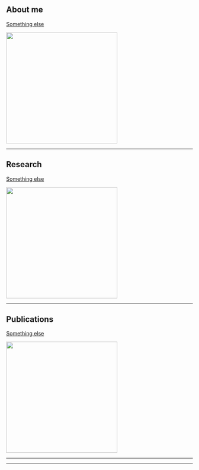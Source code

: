## About me
[Something else](/pages/about_me.md)

<img src="images/cassata.jpeg?raw=true" width="300"/>

---

## Research

[Something else](/pages/research.md)

<img src="images/cassata.jpeg?raw=true" width="300"/>

---

## Publications

[Something else](/pages/publications.md)

<img src="images/cassata.jpeg?raw=true" width="300"/>


---
---



